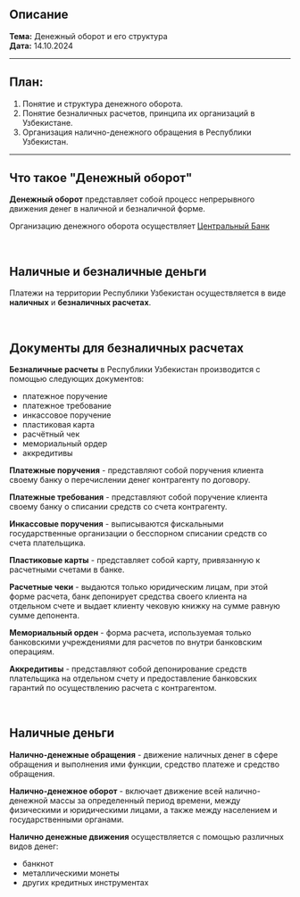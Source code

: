 ## Описание

**Тема:** Денежный оборот и его структура<br>
**Дата:** 14.10.2024

---

## План:

1. Понятие и структура денежного оборота.
2. Понятие безналичных расчетов, принципа их организаций в Узбекистане.
3. Организация налично-денежного обращения в Республики Узбекистан.

---

## Что такое "Денежный оборот"

**Денежный оборот** представляет собой процесс непрерывного движения денег в наличной и безналичной форме. 

Организацию денежного оборота осуществляет [Центральный Банк](Центральный%20Банк)

<br>

## Наличные и безналичные деньги 

Платежи на территории Республики Узбекистан осуществляется в виде **наличных** и **безналичных расчетах**.

<br>

## Документы для безналичных расчетах

**Безналичные расчеты** в Республики Узбекистан производится с помощью следующих документов:
- платежное поручение
- платежное требование
- инкассовое поручение
- пластиковая карта
- расчётный чек
- мемориальный ордер
- аккредитивы

**Платежные поручения** - представляют собой поручения клиента своему банку о перечислении денег контрагенту по договору.

**Платежные требования** - представляют собой поручение клиента своему банку о списании средств со счета контрагенту.

**Инкассовые поручения** - выписываются фискальными государственные организации о бесспорном списании средств со счета плательщика.

**Пластиковые карты** - представляет собой карту, привязанную к расчетными счетами в банке.

**Расчетные чеки** - выдаются только юридическим лицам, при этой форме расчета, банк депонирует средства своего клиента на отдельном счете и выдает клиенту чековую книжку на сумме равную сумме депонента.

**Мемориальный орден** - форма расчета, используемая только банковскими учреждениями для расчетов по внутри банковским операциям.

**Аккредитивы** - представляют собой депонирование средств плательщика на отдельном счету и предоставление банковских гарантий по осуществлению расчета с контрагентом.

<br>

## Наличные деньги

**Налично-денежные обращения** - движение наличных денег в сфере обращения и выполнения ими функции, средство платеже и средство обращения. 

**Налично-денежное оборот** - включает движение всей налично-денежной массы за определенный период времени, между физическими и юридическими лицами, а также между населением и государственными органами.

**Налично денежные движения** осуществляется с помощью различных видов денег:
- банкнот
- металлическими монеты
- других кредитных инструментах
